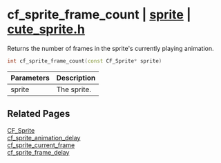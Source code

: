 # cf_sprite_frame_count | [sprite](https://github.com/RandyGaul/cute_framework/blob/master/docs/sprite_readme.md) | [cute_sprite.h](https://github.com/RandyGaul/cute_framework/blob/master/include/cute_sprite.h)

Returns the number of frames in the sprite's currently playing animation.

```cpp
int cf_sprite_frame_count(const CF_Sprite* sprite)
```

Parameters | Description
--- | ---
sprite | The sprite.

## Related Pages

[CF_Sprite](https://github.com/RandyGaul/cute_framework/blob/master/docs/sprite/cf_sprite.md)  
[cf_sprite_animation_delay](https://github.com/RandyGaul/cute_framework/blob/master/docs/sprite/cf_sprite_animation_delay.md)  
[cf_sprite_current_frame](https://github.com/RandyGaul/cute_framework/blob/master/docs/sprite/cf_sprite_current_frame.md)  
[cf_sprite_frame_delay](https://github.com/RandyGaul/cute_framework/blob/master/docs/sprite/cf_sprite_frame_delay.md)  
